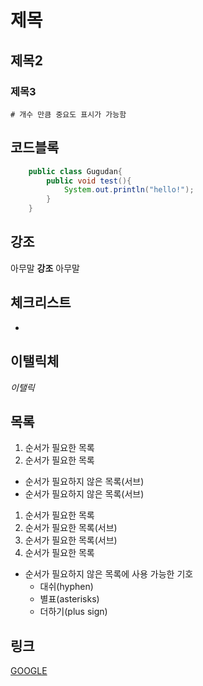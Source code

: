 ﻿# 제목

## 제목2

### 제목3 

`# 개수 만큼 중요도 표시가 가능함`


## 코드블록

```java
    public class Gugudan{
        public void test(){
            System.out.println("hello!");
        }
    }
```


## 강조

아무말 **강조** 아무말


## 체크리스트

- [X]: 왜안됨

## 이탤릭체

_이탤릭_

## 목록

1. 순서가 필요한 목록
1. 순서가 필요한 목록
  - 순서가 필요하지 않은 목록(서브) 
  - 순서가 필요하지 않은 목록(서브) 
1. 순서가 필요한 목록
  1. 순서가 필요한 목록(서브)
  1. 순서가 필요한 목록(서브)
1. 순서가 필요한 목록

- 순서가 필요하지 않은 목록에 사용 가능한 기호
  - 대쉬(hyphen)
  * 별표(asterisks)
  + 더하기(plus sign)

## 링크

[GOOGLE](https://google.com)

